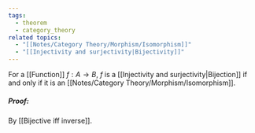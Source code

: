 ```yaml
---
tags:
  - theorem
  - category_theory
related topics:
  - "[[Notes/Category Theory/Morphism/Isomorphism]]"
  - "[[Injectivity and surjectivity|Bijectivity]]"
---
```

For a [[Function]] $f: A\to B$, $f$ is a [[Injectivity and surjectivity|Bijection]] if and only if it is an [[Notes/Category Theory/Morphism/Isomorphism]].
##### Proof:
By [[Bijective iff inverse]].